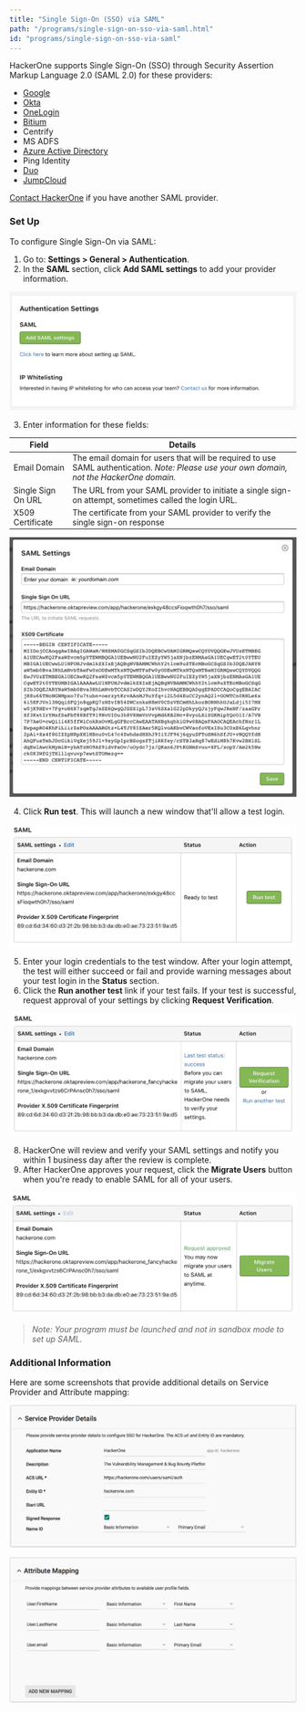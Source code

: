 ```yaml
---
title: "Single Sign-On (SSO) via SAML"
path: "/programs/single-sign-on-sso-via-saml.html"
id: "programs/single-sign-on-sso-via-saml"
---
```


HackerOne supports Single Sign-On (SSO) through Security Assertion Markup Language 2.0 (SAML 2.0) for these providers:
* [Google](/programs/google-sso-saml-setup.html)
* [Okta](/programs/okta-sso-saml-setup.html)
* [OneLogin](/programs/onelogin-sso-saml-setup.html)
* [Bitium](https://support.bitium.com/administration/saml-hackerone/)
* Centrify
* MS ADFS
* [Azure Active Directory](https://azuremarketplace.microsoft.com/en-us/marketplace/apps/aad.hackerone)
* Ping Identity
* [Duo](https://duo.com/docs/hackerone)
* [JumpCloud](http://jumpcloud.desk.com/customer/portal/articles/2518965-single-sign-on-sso-with-hackerone)

[Contact HackerOne](https://support.hackerone.com/hc/en-us/requests/new) if you have another SAML provider.

### Set Up
To configure Single Sign-On via SAML:
1. Go to: **Settings > General > Authentication**.
2. In the **SAML** section, click **Add SAML settings** to add your provider information.

![saml-1](./images/saml-setup-1.png)

3. Enter information for these fields:

Field | Details
------ | ------
Email Domain | The email domain for users that will be required to use SAML authentication. *Note: Please use your own domain, not the HackerOne domain.*
Single Sign On URL | The URL from your SAML provider to initiate a single sign-on attempt, sometimes called the login URL.
X509 Certificate | The certificate from your SAML provider to verify the single sign-on response

![saml-2](./images/saml-setup-2a.png)

4. Click **Run test**. This will launch a new window that'll allow a test login.

![saml-3](./images/saml-setup-3.png)

5. Enter your login credentials to the test window. After your login attempt, the test will either succeed or fail and provide warning messages about your test login in the **Status** section.
6. Click the **Run another test** link if your test fails. If your test is successful, request approval of your settings by clicking **Request Verification**.

![saml-4](./images/saml-setup-4.png)

8. HackerOne will review and verify your SAML settings and notify you within 1 business day after the review is complete.
9. After HackerOne approves your request, click the **Migrate Users** button when you're ready to enable SAML for all of your users.

![saml-5](./images/saml-setup-5.png)

><i>Note: Your program must be launched and not in sandbox mode to set up SAML.</i>

### Additional Information
Here are some screenshots that provide additional details on Service Provider and Attribute mapping:

![saml1](./images/saml-1.png)

![saml_2](./images/saml-2.png)
